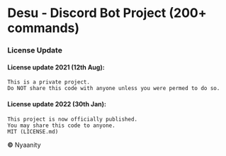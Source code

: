 # Desu - Discord Bot Project (200+ commands)

### License Update
#### License update 2021 (12th Aug):
    This is a private project.
    Do NOT share this code with anyone unless you were permed to do so.
    
#### License update 2022 (30th Jan):
    This project is now officially published.
    You may share this code to anyone.
    MIT (LICENSE.md)


**©** Nyaanity
